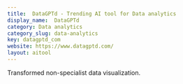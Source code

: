 ```yaml
---
title:  DataGPTd - Trending AI tool for Data analytics
display_name:  DataGPTd
category: Data analytics
category_slug: data-analytics
key: datagptd_com
website: https://www.datagptd.com/
layout: aitool
---
```


Transformed non-specialist data visualization.
